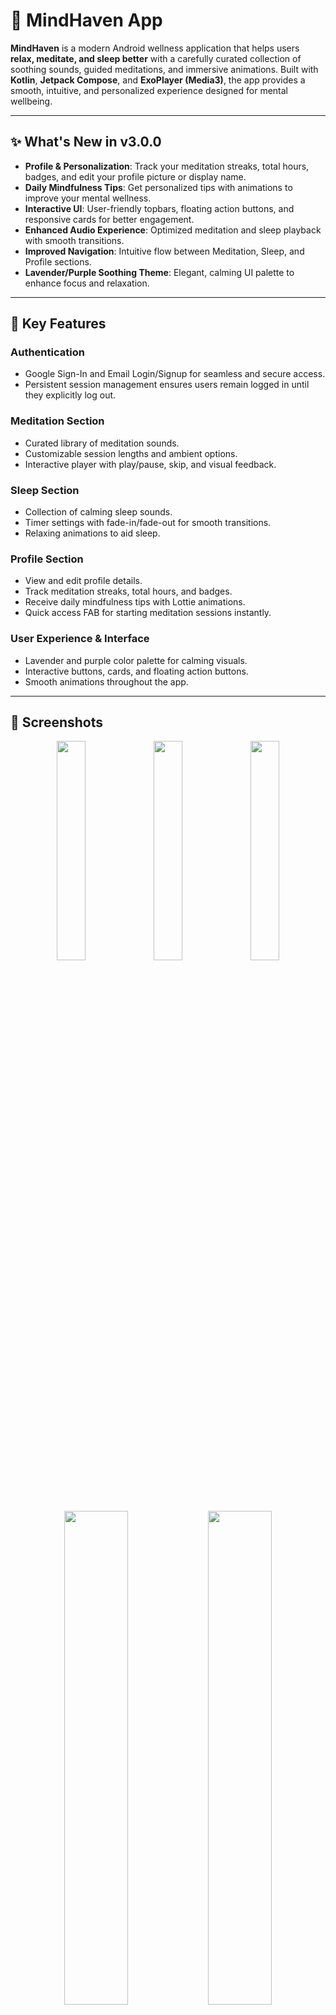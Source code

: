 # 🌿 MindHaven App

**MindHaven** is a modern Android wellness application that helps users **relax, meditate, and sleep better** with a carefully curated collection of soothing sounds, guided meditations, and immersive animations. Built with **Kotlin**, **Jetpack Compose**, and **ExoPlayer (Media3)**, the app provides a smooth, intuitive, and personalized experience designed for mental wellbeing.

---

## ✨ What's New in v3.0.0

* **Profile & Personalization**: Track your meditation streaks, total hours, badges, and edit your profile picture or display name.
* **Daily Mindfulness Tips**: Get personalized tips with animations to improve your mental wellness.
* **Interactive UI**: User-friendly topbars, floating action buttons, and responsive cards for better engagement.
* **Enhanced Audio Experience**: Optimized meditation and sleep playback with smooth transitions.
* **Improved Navigation**: Intuitive flow between Meditation, Sleep, and Profile sections.
* **Lavender/Purple Soothing Theme**: Elegant, calming UI palette to enhance focus and relaxation.

---

## 🌟 Key Features

### **Authentication**

* Google Sign-In and Email Login/Signup for seamless and secure access.
* Persistent session management ensures users remain logged in until they explicitly log out.

### **Meditation Section**

* Curated library of meditation sounds.
* Customizable session lengths and ambient options.
* Interactive player with play/pause, skip, and visual feedback.

### **Sleep Section**

* Collection of calming sleep sounds.
* Timer settings with fade-in/fade-out for smooth transitions.
* Relaxing animations to aid sleep.

### **Profile Section**

* View and edit profile details.
* Track meditation streaks, total hours, and badges.
* Receive daily mindfulness tips with Lottie animations.
* Quick access FAB for starting meditation sessions instantly.

### **User Experience & Interface**

* Lavender and purple color palette for calming visuals.
* Interactive buttons, cards, and floating action buttons.
* Smooth animations throughout the app.

---

## 📸 Screenshots

<div align="center">

<img src="https://github.com/user-attachments/assets/2d2bc668-6239-4561-93e5-0d38185f990b" width="30%" />
<img src="https://github.com/user-attachments/assets/3b9051c8-d7ef-4488-8df5-f83c4237d569" width="30%" />
<img src="https://github.com/user-attachments/assets/37e466e0-bf71-49b0-a871-afc0fe339b37" width="30%" />

<br><br>

<img src="https://github.com/user-attachments/assets/90d35747-907c-4a64-9079-6e12178d6723" width="45%" />
<img src="https://github.com/user-attachments/assets/c82f75cb-731c-4975-b5b6-9549b1200518" width="45%" />

</div>

---

## 🚀 Getting Started

### ✅ Requirements

* Android Studio Giraffe or later
* API 23+ Emulator or Physical Device
* Internet Connection (for streaming and Lottie animations)

### 🧩 Installation

```bash
git clone https://github.com/ayushsingh-22/MindHavenApp.git
cd MindHavenApp
```

1. Open in Android Studio
2. Let Gradle sync
3. Run the app on your emulator or device

---

## 🧠 App Architecture

MindHaven follows the **MVVM architecture** for scalability and separation of concerns.

```
com.example.mindhaven
├── model                  # Data classes like SoundItem
├── service                # ExoPlayer, MusicService, NotificationHelper
├── ui.theme
│   ├── components         # SoundCard, LottieAnimation, MusicPlayer UI, Profile Cards
│   ├── navigation         # Navigation routes
│   ├── screens            # Meditation, Sleep, Profile, Registration, Welcome screens
│   └── viewmodel          # ViewModels for Meditation, Sleep, Authentication
└── MainActivity.kt        # Entry point
```

### 🔍 Key Classes

| File                  | Role                                                   |
| --------------------- | ------------------------------------------------------ |
| `SoundItem`           | Data model for sound metadata                          |
| `MusicService`        | Streams audio using ExoPlayer + MediaSessionService    |
| `NotificationHelper`  | Displays media playback controls in notification tray  |
| `SoundCard`           | Composable UI card for each audio track                |
| `MeditationViewModel` | Manages playback state, streaming, timer, animation    |
| `AuthViewModel`       | Handles authentication, Google/Email login, logout     |
| `profileScreen`       | Shows user stats, badges, daily tips, and profile info |

---

## 🛠️ Built With

* [Kotlin](https://kotlinlang.org/)
* [Jetpack Compose](https://developer.android.com/jetpack/compose)
* [ExoPlayer (Media3)](https://developer.android.com/jetpack/androidx/releases/media3)
* [Lottie for Android](https://github.com/airbnb/lottie-android)
* [Appwrite](https://appwrite.io/)
* [Kotlin Coroutines](https://github.com/Kotlin/kotlinx.coroutines)
* [Gradle](https://gradle.org/)

---

## 🧘 Sound Types (Examples)

* 🌊 Ocean Waves
* 🌧️ Rain & Thunder
* 🔥 Campfire
* 🎹 Soft Piano
* 🧘 Om Mantras
* 🌀 White / Brown Noise

---

## 🤝 Contributing

1. Fork the repository
2. Create a new branch: `git checkout -b feature/feature-name`
3. Commit your changes: `git commit -m "Add feature"`
4. Push your branch: `git push origin feature/feature-name`
5. Open a Pull Request

---

## 📄 License

This project is licensed under the [MIT License](LICENSE)

---

## 📬 Contact

Developed by [Ayush Kumar](https://github.com/ayushsingh-22)
Questions? Suggestions? [Open an issue](https://github.com/ayushsingh-22/MindHavenApp/issues)

---

> *“Peace comes from within. Do not seek it without.” — **Buddha***
>
> *Enjoy mindfulness, meditation, and restful sleep with **MindHaven**!* 🧘

---
